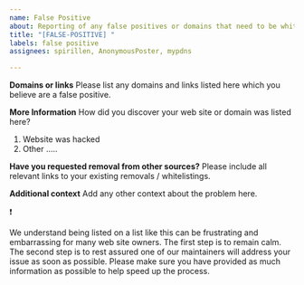 ```yaml
---
name: False Positive
about: Reporting of any false positives or domains that need to be whitelisted
title: "[FALSE-POSITIVE] "
labels: false positive
assignees: spirillen, AnonymousPoster, mypdns

---
```


**Domains or links**
Please list any domains and links listed here which you believe are a false positive.

**More Information**
How did you discover your web site or domain was listed here?
1. Website was hacked
2. Other .....

**Have you requested removal from other sources?**
Please include all relevant links to your existing removals / whitelistings.

**Additional context**
Add any other context about the problem here.

:exclamation:

We understand being listed on a list like this can be frustrating and embarrassing for many web site owners. The first step is to remain calm. The second step is to rest assured one of our maintainers will address your issue as soon as possible. Please make sure you have provided as much information as possible to help speed up the process.
